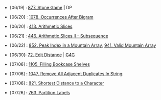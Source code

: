 
- [06/19] : [877. Stone Game](https://leetcode.com/problems/stone-game/description/) | DP
- [06/20] : [1078. Occurrences After Bigram](https://leetcode.com/problems/occurrences-after-bigram/description/)
- [06/20] : [413. Arithmetic Slices](https://leetcode.com/problems/arithmetic-slices/description/)
- [06/21] : [446. Arithmetic Slices II - Subsequence](https://leetcode.com/problems/arithmetic-slices-ii-subsequence/description/)
- [06/22] : [852. Peak Index in a Mountain Array](https://leetcode.com/problems/peak-index-in-a-mountain-array/description/), [941. Valid Mountain Array](https://leetcode.com/problems/valid-mountain-array/)
- [06/30]: [72. Edit Distance](https://leetcode.com/problems/edit-distance/description/) | [G4G](https://www.geeksforgeeks.org/edit-distance-dp-5/)

- [07/06] : [1105. Filling Bookcase Shelves](https://leetcode.com/problems/filling-bookcase-shelves/description/)
- [07/06] : [1047. Remove All Adjacent Duplicates In String](https://leetcode.com/problems/remove-all-adjacent-duplicates-in-string/description/)
- [07/06] : [821. Shortest Distance to a Character](https://leetcode.com/problems/shortest-distance-to-a-character/description/)
- [07/26] : [763. Partition Labels](https://leetcode.com/problems/partition-labels/description/)

